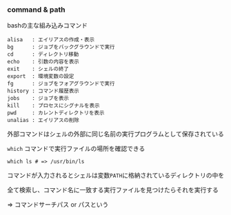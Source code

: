 ### command & path

bashの主な組み込みコマンド
```
alisa   : エイリアスの作成・表示
bg      : ジョブをバックグラウンドで実行
cd      : ディレクトリ移動
echo    : 引数の内容を表示
exit    : シェルの終了
export  : 環境変数の設定
fg      : ジョブをフォアグラウンドで実行
history : コマンド履歴表示
jobs    : ジョブを表示
kill    : プロセスにシグナルを表示
pwd     : カレントディレクトリを表示
unalias : エイリアスの削除
```

外部コマンドはシェルの外部に同じ名前の実行プログラムとして保存されている

`which` コマンドで実行ファイルの場所を確認できる

```
which ls # => /usr/bin/ls
```

コマンドが入力されるとシェルは変数`PATH`に格納されているディレクトリの中を

全て検索し、コマンド名に一致する実行ファイルを見つけたらそれを実行する

=> コマンドサーチパス or パスという

